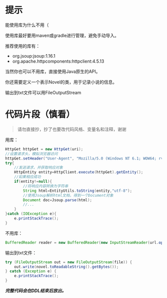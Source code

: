 # 提示

能使用库为什么不用（

使用库最好要用maven或gradle进行管理，避免手动导入。

推荐使用的库有：

- org.jsoup:jsoup:1.16.1
- org.apache.httpcomponents:httpclient:4.5.13

当然你也可以不用库，直接使用Java原生的API。

你还需要定义一个表示Novel的类，用于记录小说的信息。

输出到txt文件可以用FileOutputStream

# 代码片段（慎看）

> 请勿直接抄，抄了也要改代码风格、变量名和注释，谢谢

用库：

```Java
HttpGet httpGet = new HttpGet(uri);
//设置请求头，模拟浏览器访问
httpGet.setHeader("User-Agent", "Mozilla/5.0 (Windows NT 6.1; WOW64; rv:33.0) Gecko/20100101 Firefox/33.0");
try{
    //发送请求，并获取响应对象
    HttpEntity entity=HttpClient.execute(httpGet).getEntity();
    //如果相应成功
    if(entity!=null){
        //将响应内容转换为字符串
        String html=EntityUtils.toString(entity,"utf-8");
        //使用Jsoup解析html文档，得到一个Document对象
        Document doc=Jsoup.parse(html);
        //...
    }
}catch (IOException e){
    e.printStackTrace();
}
```

不用库：

```Java
BufferedReader reader = new BufferedReader(new InputStreamReader(url.openStream(),"utf8"));
```

输出到txt文件：

```Java
try (FileOutputStream out = new FileOutputStream(file)) {
    out.write(novel.toReadableString().getBytes());
} catch (Exception e) {
    e.printStackTrace();
}
```

***完整代码会在DDL结束后放出。***